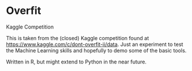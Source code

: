 # Overfit
Kaggle Competition

This is taken from the (closed) Kaggle competition found at https://www.kaggle.com/c/dont-overfit-ii/data. Just an experiment to test the Machine Learning skills and hopefully to demo some of the basic tools.

Written in R, but might extend to Python in the near future.
